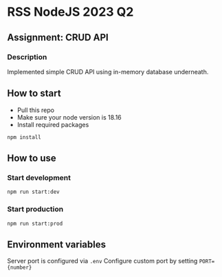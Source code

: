 # RSS NodeJS 2023 Q2
## Assignment: CRUD API
### Description

Implemented simple CRUD API using in-memory database underneath.

## How to start
- Pull this repo
- Make sure your node version is 18.16
- Install required packages
```
npm install
```
## How to use
### Start development
```
npm run start:dev
```
### Start production
```
npm run start:prod
```

## Environment variables
Server port is configured via `.env`
Configure custom port by setting `PORT={number}`
